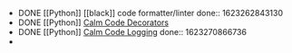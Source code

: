 - DONE [[Python]] [[black]] code formatter/linter
  done:: 1623262843130
- DONE [[Python]] [Calm Code Decorators](https://calmcode.io/decorators/usage.html)
- DONE [[Python]] [Calm Code Logging](https://calmcode.io/logging/introduction.html)
  done:: 1623270866736
-
